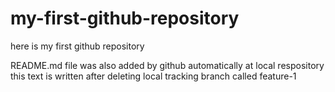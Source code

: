 # my-first-github-repository
here is my first github repository

README.md file was also added by github automatically at local respository
this text is written after deleting local tracking branch called feature-1
